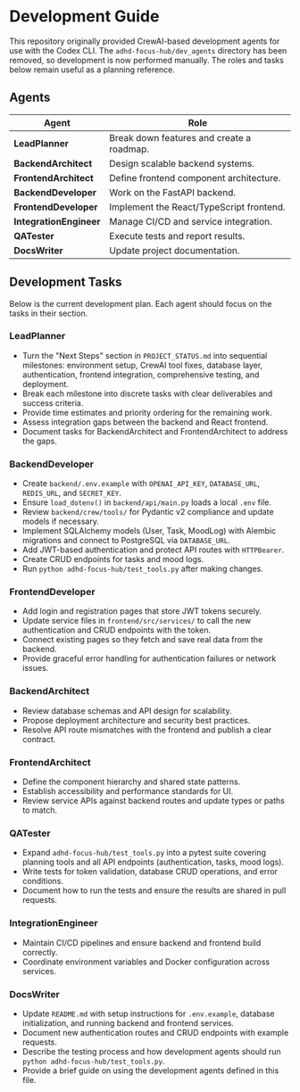 # Development Guide

This repository originally provided CrewAI-based development agents for use with the Codex CLI. The `adhd-focus-hub/dev_agents` directory has been removed, so development is now performed manually. The roles and tasks below remain useful as a planning reference.

## Agents

| Agent | Role |
|-------|------|
| **LeadPlanner** | Break down features and create a roadmap. |
| **BackendArchitect** | Design scalable backend systems. |
| **FrontendArchitect** | Define frontend component architecture. |
| **BackendDeveloper** | Work on the FastAPI backend. |
| **FrontendDeveloper** | Implement the React/TypeScript frontend. |
| **IntegrationEngineer** | Manage CI/CD and service integration. |
| **QATester** | Execute tests and report results. |
| **DocsWriter** | Update project documentation. |

## Development Tasks

Below is the current development plan. Each agent should focus on the tasks in their section.

### LeadPlanner
- Turn the "Next Steps" section in `PROJECT_STATUS.md` into sequential milestones: environment setup, CrewAI tool fixes, database layer, authentication, frontend integration, comprehensive testing, and deployment.
- Break each milestone into discrete tasks with clear deliverables and success criteria.
- Provide time estimates and priority ordering for the remaining work.
- Assess integration gaps between the backend and React frontend.
- Document tasks for BackendArchitect and FrontendArchitect to address the gaps.

### BackendDeveloper
- Create `backend/.env.example` with `OPENAI_API_KEY`, `DATABASE_URL`, `REDIS_URL`, and `SECRET_KEY`.
- Ensure `load_dotenv()` in `backend/api/main.py` loads a local `.env` file.
- Review `backend/crew/tools/` for Pydantic v2 compliance and update models if necessary.
- Implement SQLAlchemy models (User, Task, MoodLog) with Alembic migrations and connect to PostgreSQL via `DATABASE_URL`.
- Add JWT-based authentication and protect API routes with `HTTPBearer`.
- Create CRUD endpoints for tasks and mood logs.
- Run `python adhd-focus-hub/test_tools.py` after making changes.

### FrontendDeveloper
- Add login and registration pages that store JWT tokens securely.
- Update service files in `frontend/src/services/` to call the new authentication and CRUD endpoints with the token.
- Connect existing pages so they fetch and save real data from the backend.
- Provide graceful error handling for authentication failures or network issues.

### BackendArchitect
- Review database schemas and API design for scalability.
- Propose deployment architecture and security best practices.
- Resolve API route mismatches with the frontend and publish a clear contract.

### FrontendArchitect
- Define the component hierarchy and shared state patterns.
- Establish accessibility and performance standards for UI.
- Review service APIs against backend routes and update types or paths to match.

### QATester
- Expand `adhd-focus-hub/test_tools.py` into a pytest suite covering planning tools and all API endpoints (authentication, tasks, mood logs).
- Write tests for token validation, database CRUD operations, and error conditions.
- Document how to run the tests and ensure the results are shared in pull requests.

### IntegrationEngineer
- Maintain CI/CD pipelines and ensure backend and frontend build correctly.
- Coordinate environment variables and Docker configuration across services.

### DocsWriter
- Update `README.md` with setup instructions for `.env.example`, database initialization, and running backend and frontend services.
- Document new authentication routes and CRUD endpoints with example requests.
- Describe the testing process and how development agents should run `python adhd-focus-hub/test_tools.py`.
- Provide a brief guide on using the development agents defined in this file.

